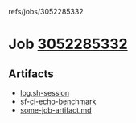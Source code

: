 refs/jobs/3052285332

# Job [3052285332](https://github.com/rokmoln/support-firecloud/runs/3052285332?check_suite_focus=true)

## Artifacts

* [log.sh-session](log.sh-session)
* [sf-ci-echo-benchmark](sf-ci-echo-benchmark)
* [some-job-artifact.md](some-job-artifact.md)

